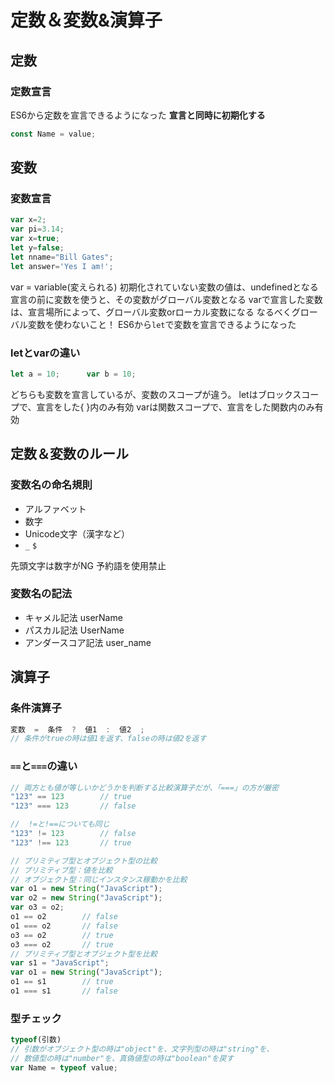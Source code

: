 # 定数＆変数&演算子

## 定数

### 定数宣言

ES6から定数を宣言できるようになった
**宣言と同時に初期化する**

```javascript
const Name = value;
```

## 変数

### 変数宣言

```javascript
var x=2;
var pi=3.14;
var x=true;
let y=false;
let nname="Bill Gates";
let answer='Yes I am!';
```

var = variable(変えられる)
初期化されていない変数の値は、undefinedとなる
宣言の前に変数を使うと、その変数がグローバル変数となる
varで宣言した変数は、宣言場所によって、グローバル変数orローカル変数になる
なるべくグローバル変数を使わないこと！
ES6から`let`で変数を宣言できるようになった

### letとvarの違い

```javascript
let a = 10;      var b = 10;
```

どちらも変数を宣言しているが、変数のスコープが違う。
letはブロックスコープで、宣言をした{ }内のみ有効
varは関数スコープで、宣言をした関数内のみ有効

## 定数＆変数のルール

### 変数名の命名規則

* アルファベット
* 数字
* Unicode文字（漢字など）
* `_` `$`

先頭文字は数字がNG 予約語を使用禁止

### 変数名の記法

* キャメル記法
    userName
* パスカル記法
    UserName
* アンダースコア記法
    user_name

## 演算子

### 条件演算子

```javascript
変数  =  条件  ?  値1  :  値2  ;
// 条件がtrueの時は値1を返す、falseの時は値2を返す
```

### `==`と`===`の違い

```javascript
// 両方とも値が等しいかどうかを判断する比較演算子だが、「===」の方が厳密
"123" == 123        // true
"123" === 123       // false

//  !=と!==についても同じ
"123" != 123        // false
"123" !== 123       // true

// プリミティブ型とオブジェクト型の比較
// プリミティブ型：値を比較
// オブジェクト型：同じインスタンス稼動かを比較
var o1 = new String("JavaScript");
var o2 = new String("JavaScript");
var o3 = o2;
o1 == o2        // false
o1 === o2       // false
o3 == o2        // true
o3 === o2       // true
// プリミティブ型とオブジェクト型を比較
var s1 = "JavaScript";
var o1 = new String("JavaScript");
o1 == s1        // true
o1 === s1       // false
```

### 型チェック

```javascript
typeof(引数)
// 引数がオブジェクト型の時は"object"を、文字列型の時は"string"を、
// 数値型の時は"number"を、真偽値型の時は"boolean"を戻す
var Name = typeof value;
```

